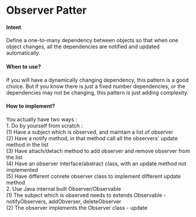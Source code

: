 <h1> Observer Patter </h1>
<h4> Intent </h4>
Define a one-to-many dependency between objects so that when one object changes, all the dependencies are notified and updated automatically. <br/>

<h4> When to use? </h4>
If you will have a dynamically changing dependency, this pattern is a good choice. But if you know there is just a fixed number dependencies, or the dependencies may not be changing, this pattern is just adding complexity. <br/>

<h4> How to implement? </h4>
You actually have two ways : <br/>
1. Do by yourself from scratch : <br/>
   (1) Have a subject which is observed, and maintain a list of observer <br/>
   (2) Have a notify method, in that method call all the observers' update method in the list <br/>
   (3) Have attach/detach method to add observer and remove observer from the list <br/>
   (4) Have an observer interface/abstract class, with an update method not implemented <br/>
   (5) Have different conrete observer class to implement different update method <br/>
2. Use Java internal built Observer/Observable <br/>
   (1) The subject which is observed needs to extends Observable - notifyObservers, addObverser, deleteObserver <br/>
   (2) The observer implements the Observer class - update <br/>
